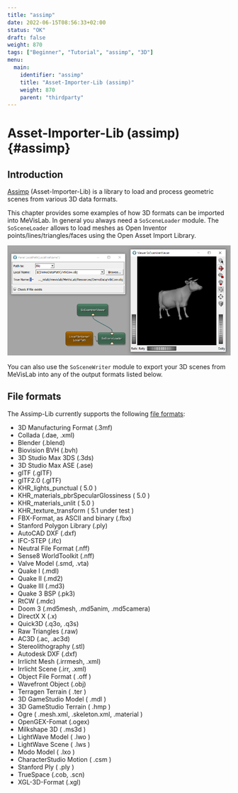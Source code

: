 ```yaml
---
title: "assimp"
date: 2022-06-15T08:56:33+02:00
status: "OK"
draft: false
weight: 870
tags: ["Beginner", "Tutorial", "assimp", "3D"]
menu: 
  main:
    identifier: "assimp"
    title: "Asset-Importer-Lib (assimp)"
    weight: 870
    parent: "thirdparty"
---
```

# Asset-Importer-Lib (assimp) {#assimp}
## Introduction
[Assimp](http://www.assimp.org "assimp") (Asset-Importer-Lib) is a library to load and process geometric scenes from various 3D data formats.

This chapter provides some examples of how 3D formats can be imported into MeVisLab. In general you always need a `SoSceneLoader` module. The `SoSceneLoader` allows to load meshes as Open Inventor points/lines/triangles/faces using the Open Asset Import Library.

![SoSceneLoader](/images/tutorials/thirdparty/SoSceneLoader.png "SoSceneLoader")

You can also use the `SoSceneWriter` module to export your 3D scenes from MeVisLab into any of the output formats listed below.

## File formats
The Assimp-Lib currently supports the following [file formats](https://assimp-docs.readthedocs.io/en/v5.1.0/about/introduction.html):

* 3D Manufacturing Format (.3mf)
* Collada (.dae, .xml)
* Blender (.blend)
* Biovision BVH (.bvh)
* 3D Studio Max 3DS (.3ds)
* 3D Studio Max ASE (.ase)
* glTF (.glTF)
* glTF2.0 (.glTF)
* KHR_lights_punctual ( 5.0 )
* KHR_materials_pbrSpecularGlossiness ( 5.0 )
* KHR_materials_unlit ( 5.0 )
* KHR_texture_transform ( 5.1 under test )
* FBX-Format, as ASCII and binary (.fbx)
* Stanford Polygon Library (.ply)
* AutoCAD DXF (.dxf)
* IFC-STEP (.ifc)
* Neutral File Format (.nff)
* Sense8 WorldToolkit (.nff)
* Valve Model (.smd, .vta)
* Quake I (.mdl)
* Quake II (.md2)
* Quake III (.md3)
* Quake 3 BSP (.pk3)
* RtCW (.mdc)
* Doom 3 (.md5mesh, .md5anim, .md5camera)
* DirectX X (.x)
* Quick3D (.q3o, .q3s)
* Raw Triangles (.raw)
* AC3D (.ac, .ac3d)
* Stereolithography (.stl)
* Autodesk DXF (.dxf)
* Irrlicht Mesh (.irrmesh, .xml)
* Irrlicht Scene (.irr, .xml)
* Object File Format ( .off )
* Wavefront Object (.obj)
* Terragen Terrain ( .ter )
* 3D GameStudio Model ( .mdl )
* 3D GameStudio Terrain ( .hmp )
* Ogre ( .mesh.xml, .skeleton.xml, .material )
* OpenGEX-Fomat (.ogex)
* Milkshape 3D ( .ms3d )
* LightWave Model ( .lwo )
* LightWave Scene ( .lws )
* Modo Model ( .lxo )
* CharacterStudio Motion ( .csm )
* Stanford Ply ( .ply )
* TrueSpace (.cob, .scn)
* XGL-3D-Format (.xgl)
